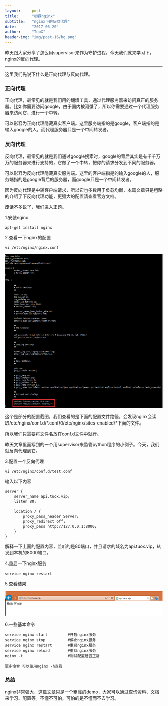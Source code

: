 ```yaml
---
layout:     post
title:      "初探nginx"
subtitle:   "nginx下的反向代理"
date:       "2017-06-20"
author:     "TuoX"
header-img: "img/post-16/bg.png"
---
```

昨天跟大家分享了怎么用supervisor来作为守护进程。今天我们就来学习下，nginx的反向代理。

***

这里我们先说下什么是正向代理与反向代理。


### 正向代理

正向代理，最常见的就是我们用的翻墙工具，通过代理服务器来访问真正的服务器。比如你需要访问google，由于国内被河蟹了，所以你需要通过一个代理服务器来访问它，进行一个中转。

可以形容为正向代理隐藏真实客户端。这里服务端指的是google，客户端指的是输入google的人，而代理服务器只是一个中间转发者。

### 反向代理

反向代理，最常见的就是我们通过google搜索时，google的背后其实是有千千万万的服务器来进行支持的，它做了一个中转，把你的请求分发到不同的服务器。

可以形容为反向代理隐藏真实服务端。这里的客户端指是的输入google的人，服务端指的是google背后的服务器，而google只是一个中间转发者。

因为反向代理是中转客户端请求，所以它也多数用于负载均衡，本篇文章只是粗略的介绍了下反向代理功能，更强大的配置请查看官方文档。

废话不多说了，我们进入正题。

1.安装nginx
```linux
apt-get install nginx
```

2.查看一下nginx的配置
```linux
vi /etc/nginx/nginx.conf
```
![nginx.conf](/img/post-16/nginx.png)

这个是部分的配置截图，我们查看的是下面的配置文件路径，会发现nginx会读取/etc/nginx/conf.d/\*.conf和/etc/nginx/sites-enabled/\*下面的文件。

所以我们只需要将文件名放在conf.d文件中就行。

昨天文章里面写到的一个用supervisor来监管python程序的小例子。今天，我们就反向代理到它。

3.配置一个反向代理
```linux
vi /etc/nginx/conf.d/test.conf
```
输入以下内容
```linux
server {
    server_name api.tuox.vip;
    listen 80;

    location / {
        proxy_pass_header Server;
        proxy_redirect off;
        proxy_pass http://127.0.0.1:8000;
    }
}
```
解释一下上面的配置内容，监听的是80端口，并且请求的域名为api.tuox.vip，转发到本机的8000端口。

4.重启一下nginx服务
```linux
service nginx restart
```

5.查看结果

![result](/img/post-16/result.png)

6.一些基本命令

    service nginx start         #开启nginx服务
    service nginx stop          #停止nginx服务
    service nginx restart       #重启nginx服务
    service nginx reload        #重载nginx服务
    nginx -t                    #测试配置是否正常

    更多命令 可以使用nginx -h查看

### 总结

nginx非常强大，这篇文章只是一个粗浅的demo，大家可以通过查询资料、文档来学习、配置等。不懂不可怕，可怕的是不懂而不去学习。